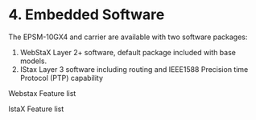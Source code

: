 # 4. Embedded Software

The EPSM-10GX4 and carrier are available with two software packages: 

1. WebStaX Layer 2+ software, default package included with base models. 
2. IStax Layer 3 software including routing and IEEE1588 Precision time Protocol \(PTP\) capability

Webstax Feature list

IstaX Feature list



